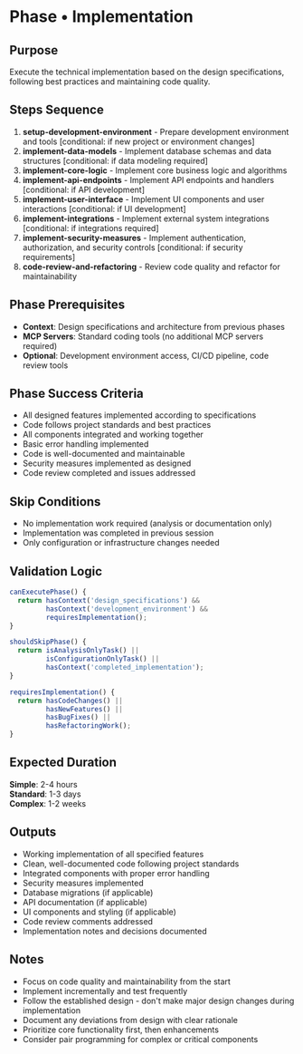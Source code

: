# Phase • Implementation

## Purpose
Execute the technical implementation based on the design specifications, following best practices and maintaining code quality.

## Steps Sequence
1. **setup-development-environment** - Prepare development environment and tools [conditional: if new project or environment changes]
2. **implement-data-models** - Implement database schemas and data structures [conditional: if data modeling required]
3. **implement-core-logic** - Implement core business logic and algorithms
4. **implement-api-endpoints** - Implement API endpoints and handlers [conditional: if API development]
5. **implement-user-interface** - Implement UI components and user interactions [conditional: if UI development]
6. **implement-integrations** - Implement external system integrations [conditional: if integrations required]
7. **implement-security-measures** - Implement authentication, authorization, and security controls [conditional: if security requirements]
8. **code-review-and-refactoring** - Review code quality and refactor for maintainability

## Phase Prerequisites
- **Context**: Design specifications and architecture from previous phases
- **MCP Servers**: Standard coding tools (no additional MCP servers required)
- **Optional**: Development environment access, CI/CD pipeline, code review tools

## Phase Success Criteria
- All designed features implemented according to specifications
- Code follows project standards and best practices
- All components integrated and working together
- Basic error handling implemented
- Code is well-documented and maintainable
- Security measures implemented as designed
- Code review completed and issues addressed

## Skip Conditions
- No implementation work required (analysis or documentation only)
- Implementation was completed in previous session
- Only configuration or infrastructure changes needed

## Validation Logic
```javascript
canExecutePhase() {
  return hasContext('design_specifications') &&
         hasContext('development_environment') &&
         requiresImplementation();
}

shouldSkipPhase() {
  return isAnalysisOnlyTask() ||
         isConfigurationOnlyTask() ||
         hasContext('completed_implementation');
}

requiresImplementation() {
  return hasCodeChanges() ||
         hasNewFeatures() ||
         hasBugFixes() ||
         hasRefactoringWork();
}
```

## Expected Duration
**Simple**: 2-4 hours  
**Standard**: 1-3 days  
**Complex**: 1-2 weeks

## Outputs
- Working implementation of all specified features
- Clean, well-documented code following project standards
- Integrated components with proper error handling
- Security measures implemented
- Database migrations (if applicable)
- API documentation (if applicable)
- UI components and styling (if applicable)
- Code review comments addressed
- Implementation notes and decisions documented

## Notes
- Focus on code quality and maintainability from the start
- Implement incrementally and test frequently
- Follow the established design - don't make major design changes during implementation
- Document any deviations from design with clear rationale
- Prioritize core functionality first, then enhancements
- Consider pair programming for complex or critical components 